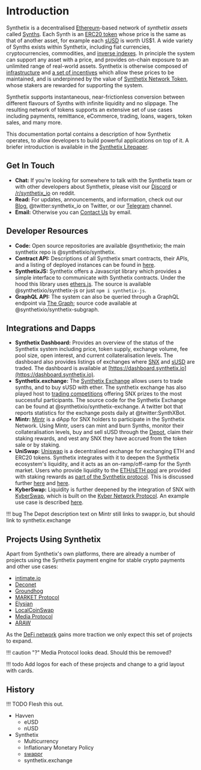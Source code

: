 # Introduction

Synthetix is a decentralised [Ethereum](https://www.ethereum.org/)-based network of *synthetix assets* called [Synths](synths.md). Each Synth is an [ERC20 token](https://theethereum.wiki/w/index.php/ERC20_Token_Standard) whose price is the same as that of another asset, for example each [sUSD](https://etherscan.io/token/0x57ab1e02fee23774580c119740129eac7081e9d3) is worth US$1. A wide variety of Synths exists within Synthetix, including fiat currencies, cryptocurrencies, commodities, and [inverse indexes](synths.md#inverse-syths).
In principle the system can support any asset with a price, and provides on-chain exposure to an unlimited range of real-world assets.
Synthetix is otherwise composed of [infrastructure](infrastructure.md) and [a set of incentives](incentives.md) which allow these prices to be maintained, and is underpinned by the value of [Synthetix Network Token](synthetix-network-token.md), whose stakers are rewarded for supporting the system.

Synthetix supports instantaneous, near-frictionless conversion between different flavours of Synths with infinite liquidity and no slippage. The resulting network of tokens supports an extensive set of use cases including payments, remittance, eCommerce, trading, loans, wagers, token sales, and many more.

This documentation portal contains a description of how Synthetix operates, to allow developers to build powerful applications on top of it. A briefer introduction is available in the [Synthetix Litepaper](https://www.synthetix.io/uploads/synthetix_litepaper.pdf).

## Get In Touch

* **Chat:** If you’re looking for somewhere to talk with the Synthetix team or with other developers about Synthetix, please visit our [Discord](https://discordapp.com/invite/AEdUHzt) or [/r/synthetix_io](https://reddit.com/r/synthetix_io) on reddit.
* **Read:** For updates, announcements, and information, check out our [Blog](https://blog.synthetix.io/), @twitter:synthetix_io on Twitter, or our [Telegram](https://t.me/havven_news) channel.
* **Email:** Otherwise you can [Contact Us](https://www.synthetix.io/contact-us) by email.

## Developer Resources

* **Code:** Open source repositories are available @synthetixio; the main synthetix repo is @synthetixio/synthetix.
* **Contract API:** Descriptions of all Synthetix smart contracts, their APIs, and a listing of deployed instances can be found in [here](contracts).
* **SynthetixJS:** Synthetix offers a Javascript library which provides a simple interface to communicate with Synthetix contracts. Under the hood this library uses [ethers.js](https://github.com/ethers-io/ethers.js). The source is available @synthetixio/synthetix-js or just `npm i synthetix-js`.
* **GraphQL API:** The system can also be queried through a GraphQL endpoint via [The Graph](https://thegraph.com/explorer/subgraph/synthetixio-team/synthetix); source code available at @synthetixio/synthetix-subgraph.

## Integrations and Dapps

* **Synthetix Dashboard:** Provides an overview of the status of the Synthetix system including price, token supply, exchange volume, fee pool size, open interest, and current collateralisation levels. The dashboard also provides listings of exchanges where [SNX](https://dashboard.synthetix.io/buy-snx) and [sUSD](https://dashboard.synthetix.io/buy-susd) are traded. The dashboard is available at [https://dashboard.synthetix.io](https://dashboard.synthetix.io).
* **Synthetix.exchange:** The [Synthetix Exchange](https://synthetix.exchange) allows users to trade synths, and to buy sUSD with ether. The synthetix exchange has also played host to [trading competitions](https://blog.synthetix.io/synthetix-exchange-trading-competition-v3/) offering SNX prizes to the most successful participants. The source code for the Synthetix Exchange can be found at @synthetixio/synthetix-exchange. A twitter bot that reports statistics for the exchange posts daily at @twitter:SynthXBot.
* **Mintr:** [Mintr](https://mintr.synthetix.io/) is a dApp for SNX holders to participate in the Synthetix Network. Using Mintr, users can mint and burn Synths, monitor their collateralisation levels, buy and sell sUSD through the [Depot](contracts/Depot.md), claim their staking rewards, and vest any SNX they have accrued from the token sale or by staking.
* **UniSwap:** [Uniswap](https://uniswap.io/) is a decentralised exchange for exchanging ETH and ERC20 tokens. Synthetix integrates with it to deepen the Synthetix ecosystem's liquidity, and it acts as an on-ramp/off-ramp for the Synth market. Users who provide liquidity to the [ETH/sETH pool](https://uniswap.exchange/swap/0x42456D7084eacF4083f1140d3229471bbA2949A8) are provided with staking rewards as [part of the Synthetix protocol](https://sips.synthetix.io/sips/sip-8). This is discussed further [here](https://blog.synthetix.io/uniswap-seth-pool-incentives/) and [here](https://blog.synthetix.io/snx-arbitrage-pool/).
* **KyberSwap:** Liquidity is further deepened by the integration of SNX with [KyberSwap](https://kyberswap.com/swap/eth-snx), which is built on the [Kyber Network Protocol](https://kyber.network/). An example use case is described [here](https://blog.synthetix.io/snx-liquidity-has-been-added-to-kyberswap/).

!!! bug
    The Depot description text on Mintr still links to swappr.io, but should link to synthetix.exchange

## Projects Using Synthetix

Apart from Synthetix's own platforms, there are already a number of projects using the Synthetix payment engine for stable crypto payments and other use cases:

* [intimate.io](https://intimate.io/)
* [Deconet](https://payout.team/)
* [Groundhog](https://groundhog.network/)
* [MARKET Protocol](https://marketprotocol.io/)
* [Elysian](https://elycoin.io/)
* [LocalCoinSwap](https://localcoinswap.com/)
* [Media Protocol](https://medium.com/@mediaprotocolsm)
* [ARAW](https://arawtoken.io/)

As the [DeFi network](https://defi.network/) gains more traction we only expect this set of projects to expand.

!!! caution "?"
    Media Protocol looks dead. Should this be removed?

!!! todo
    Add logos for each of these projects and change to a grid layout with cards.

## History

!!! TODO
    Flesh this out.

* Havven
    * eUSD
    * nUSD
* Synthetix
    * Multicurrency
    * Inflationary Monetary Policy
    * [swappr](https://swapper.io/)
    * synthetix.exchange
